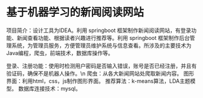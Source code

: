 ﻿# 基于机器学习的新闻阅读网站


项目简介：设计工具为IDEA。利用 springboot 框架制作新闻阅读网站，有登录功能、新闻查看功能、根据读者兴趣进行推荐等。利用 springboot 框架制作后台管理系统，为管理员服务，方便管理员维护系统与信息查看。所涉及的主要技术为Java编程，爬虫，前端技术，数据库操作等。

登录、注册功能：使用时检测用户密码是否输入错误，账号是否已经注册，并且有验证码，确保不是机器人操作。\n
爬虫：从各大新闻网站处爬取新闻内容。
图形界面：利用html，css，js制作图形界面。
推荐算法：k-means算法，LDA主题模型。
数据库连接技术：mysql。
